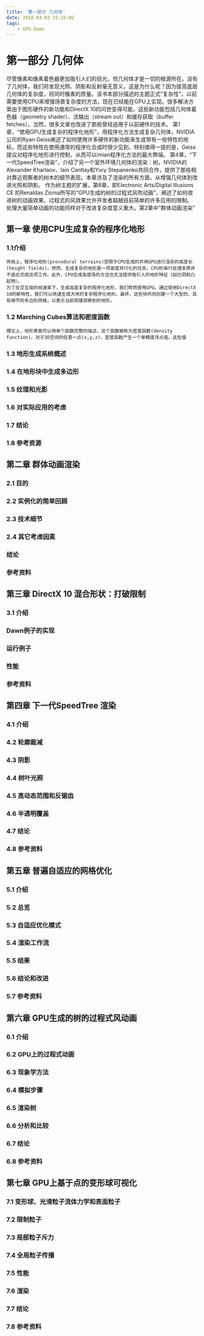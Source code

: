 ```yaml
---
title: '第一部分 几何体'
date: 2018-03-03 15:25:02
tags:
	- GPU Gems
---
```


# 第一部分 几何体
尽管像素和像素着色器更加吸引人们的目光，但几何体才是一切的根源所在。没有了几何体，我们将发现光照、阴影和反射毫无意义。这是为什么呢？因为提高底层几何体的复杂度，将同时像素的质量。该书本部分描述的主题正式“复杂性”，以前需要使用CPU来增强场景复杂度的方法，现在已经能在GPU上实现。很多解决方案由于图形硬件的新功能和DirectX 10的问世变得可能，这些新功能包括几何体着色器（geometry shader）、流输出（stream out）和缓存获取（buffer fetches）。当然，很多文章也改进了那些曾经适用于以前硬件的技术。
第1章，“使用GPU生成复杂的程序化地形”，用程序化方法生成复杂几何体，NVIDIA公司的Ryan Geiss阐述了如何使用许多硬件的新功能来生成带有一些特性的地标，而这些特性在使用通常的程序化合成时很少见到。特别值得一提的是，Geiss提议对程序化地形进行控制，从而可以imian程序化方法的最大弊端。
第4章，“下一代SpeedTree渲染”，介绍了另一个室外环境几何体的渲染：树。NVIDIA的Alexander Kharlaov、lain Cantlay和Yury Stepanenko共同合作，提供了那些相对靠近观察者的树木的细节表现。本章涉及了渲染的所有方面，从增强几何体到改进光照和阴影。
作为树主题的扩展，第6章，即Electronic Arts/Digital lllusions CE 的Renaldas Zioma所写的“GPU生成的树的过程式风吹动画”，阐述了如何改进树的动画效果。过程式的风效果允许开发者超越目前简单的许多应用的限制。
处理大量简单动画的功能同样对于改进复杂度意义重大。第2章中“群体动画渲染”
## 第一章 使用CPU生成复杂的程序化地形
### 1.1介绍
	传统上，程序化地形(procedural terrains)受限于CPU生成的并用GPU进行渲染的高度长(height fields)。然而，生成复杂的地形是一项高度并行化的任务，CPU的串行处理本质并不适合完成这项工作。此外，CPU生成高度场的方法也无法提供吸引人的地形特征（如凹洞和凸起物）。
	为了在交互级的帧速率下，生成高度复杂的程序化地形，我们转而使用GPU。通过使用DirectX 10的新特性，我们可以快速生成大块的复杂程序化地形。最终，这些块共同创建一个大型的、具有细节的多边形网格，以表示当前视锥观察到的地形。
### 1.2 Marching Cubes算法和密度函数
	理论上，地形表面可以用单个函数完整的描述，这个函数被称为密度函数(density function)。对于3D空间的任意一点(x,y,z)，密度函数产生一个单精度浮点值。这些值
### 1.3 地形生成系统概述
### 1.4 在地形块中生成多边形
### 1.5 纹理和光影
### 1.6 对实际应用的考虑
### 1.7 结论
### 1.8 参考资源
## 第二章 群体动画渲染
### 2.1 目的
### 2.2 实例化的简单回顾
### 2.3 技术细节
### 2.4 其它考虑因素
### 结论
### 参考资料
## 第三章 DirectX 10 混合形状：打破限制
### 3.1 介绍
### Dawn例子的实现
### 运行例子
### 性能
### 参考资料
## 第四章 下一代SpeedTree 渲染
### 4.1 介绍
### 4.2 轮廓裁减
### 4.3 阴影
### 4.4 树叶光照
### 4.5 高动态范围和反锯齿
### 4.6 半透明覆盖
### 4.7 结论
### 4.8 参考资料
## 第五章 普遍自适应的网格优化
### 5.1 介绍
### 5.2 总览
### 5.3 自适应优化模式
### 5.4 渲染工作流
### 5.5 结果
### 5.6 结论和改进
### 5.7 参考资料
## 第六章 GPU生成的树的过程式风动画
### 6.1 介绍
### 6.2 GPU上的过程式动画
### 6.3 现象学方法
### 6.4 模拟步骤
### 6.5 渲染树
### 6.6 分析和比较
### 6.7 结论
### 6.8 参考资料
## 第七章 GPU上基于点的变形球可视化
### 7.1 变形球、光滑粒子流体力学和表面粒子
### 7.2 限制粒子
### 7.3 局部粒子斥力
### 7.4 全局粒子传播
### 7.5 性能
### 7.6 渲染
### 7.7 结论
### 7.8 参考资料
